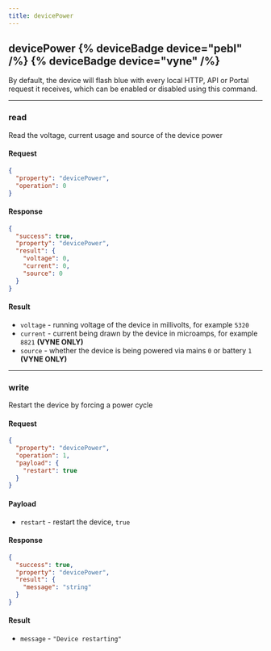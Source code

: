 ```yaml
---
title: devicePower
---
```


## devicePower {% deviceBadge device="pebl" /%}   {% deviceBadge device="vyne" /%} 
By default, the device will flash blue with every local HTTP, API or Portal request it receives, which can be enabled or disabled using this command.

------------------------------------------------------------------------------------------------------------------

### read
Read the voltage, current usage and source of the device power

#### Request
```json
{
  "property": "devicePower",
  "operation": 0
}
```

#### Response
```json
{
  "success": true,
  "property": "devicePower",
  "result": {
    "voltage": 0,
    "current": 0,
    "source": 0
  }
}
```

#### Result
- `voltage` - running voltage of the device in millivolts, for example `5320`
- `current` - current being drawn by the device in microamps, for example `8821` **(VYNE ONLY)**
- `source` - whether the device is being powered via mains `0` or battery `1` **(VYNE ONLY)**

------------------------------------------------------------------------------------------------------------------

### write
Restart the device by forcing a power cycle

#### Request
```json
{
  "property": "devicePower",
  "operation": 1,
  "payload": {
    "restart": true
  }
}
```

#### Payload
- `restart` - restart the device, `true`

#### Response
```json
{
  "success": true,
  "property": "devicePower",
  "result": {
    "message": "string"
  }
}
```

#### Result
- `message` - `"Device restarting"`

